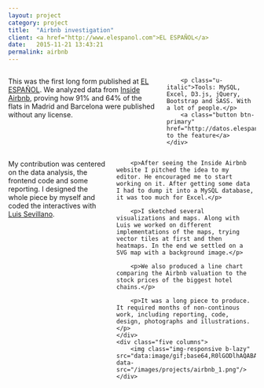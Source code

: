 ```yaml
---
layout: project
category: project
title:  "Airbnb investigation"
client: <a href="http://www.elespanol.com">EL ESPAÑOL</a>
date:   2015-11-21 13:43:21
permalink: airbnb
---
```

<div class="row m-b-4">
    <div class="seven columns">
        <p>This was the first long form published at <a href="http://www.elespanol.com">EL ESPAÑOL</a>. We analyzed data from <a href="http://insideairbnb.com">Inside Airbnb</a>, proving how 91% and 64%  of the flats in Madrid and Barcelona were published without any license.</p>

        <p class="u-italic">Tools: MySQL, Excel, D3.js, jQuery, Bootstrap and SASS. With a lot of people.</p>
        <a class="button btn-primary" href="http://datos.elespanol.com/proyectos/airbnb/">Go to the feature</a>
    </div>
</div>

<div class="row m-b-2">
    <div class="seven columns">
        <p>My contribution was centered on the data analysis, the frontend code and some reporting. I designed the whole piece by myself and coded the interactives with <a href="https://twitter.com/sepirdata">Luis Sevillano</a>.</p>

        <p>After seeing the Inside Airbnb website I pitched the idea to my editor. He encouraged me to start working on it. After getting some data I had to dump it into a MySQL database, it was too much for Excel.</p>

        <p>I sketched several visualizations and maps. Along with Luis we worked on different implementations of the maps, trying vector tiles at first and then heatmaps. In the end we settled on a SVG map with a background image.</p>

        <p>We also produced a line chart comparing the Airbnb valuation to the stock prices of the biggest hotel chains.</p>

        <p>It was a long piece to produce. It required months of non-continous work, including reporting, code, design, photographs and illustrations.</p>
    </div>
    <div class="five columns">
        <img class="img-responsive b-lazy"  src="data:image/gif;base64,R0lGODlhAQABAAAAACH5BAEKAAEALAAAAAABAAEAAAICTAEAOw==" data-src="/images/projects/airbnb_1.png"/>
    </div>
</div>

<img class="img-responsive b-lazy"  src="data:image/gif;base64,R0lGODlhAQABAAAAACH5BAEKAAEALAAAAAABAAEAAAICTAEAOw==" data-src="/images/projects/airbnb_2.png"/>
<img class="img-responsive b-lazy"  src="data:image/gif;base64,R0lGODlhAQABAAAAACH5BAEKAAEALAAAAAABAAEAAAICTAEAOw==" data-src="/images/projects/airbnb_3.png"/>
<img class="img-responsive b-lazy"  src="data:image/gif;base64,R0lGODlhAQABAAAAACH5BAEKAAEALAAAAAABAAEAAAICTAEAOw==" data-src="/images/projects/airbnb_4.png"/>
<img class="img-responsive b-lazy"  src="data:image/gif;base64,R0lGODlhAQABAAAAACH5BAEKAAEALAAAAAABAAEAAAICTAEAOw==" data-src="/images/projects/airbnb_5.png"/>
<img class="img-responsive b-lazy"  src="data:image/gif;base64,R0lGODlhAQABAAAAACH5BAEKAAEALAAAAAABAAEAAAICTAEAOw==" data-src="/images/projects/airbnb_6.png"/>
<img class="img-responsive b-lazy"  src="data:image/gif;base64,R0lGODlhAQABAAAAACH5BAEKAAEALAAAAAABAAEAAAICTAEAOw==" data-src="/images/projects/airbnb_7.png"/>
